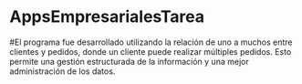 # AppsEmpresarialesTarea
#El programa fue desarrollado utilizando la relación de uno a muchos entre clientes y pedidos, donde un cliente puede realizar múltiples pedidos. Esto permite una gestión estructurada de la información y una mejor administración de los datos.
